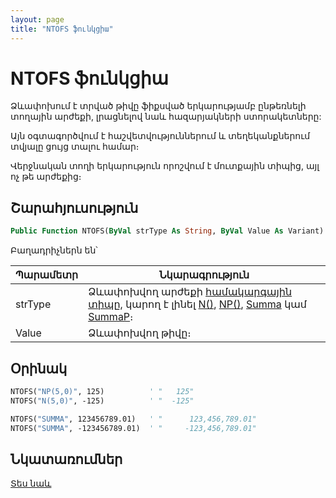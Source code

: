 ```yaml
---
layout: page
title: "NTOFS ֆունկցիա"
---
```


# NTOFS ֆունկցիա

Ձևափոխում է տրված թիվը ֆիքսված երկարությամբ ընթեռնելի տողային արժեքի, լրացնելով նաև հազարյակների ստորակետները:

Այն օգտագործվում է հաշվետվություններում և տեղեկանքներում տվյալը ցույց տալու համար։

Վերջնական տողի երկարություն որոշվում է մուտքային տիպից, այլ ոչ թե արժեքից։

## Շարահյուսություն

``` vb
Public Function NTOFS(ByVal strType As String, ByVal Value As Variant) As String
```

Բաղադրիչներն են՝

| Պարամետր  | Նկարագրություն |
|--|--|
| strType | Ձևափոխվող արժեքի [համակարգային տիպը](../../../types.md), կարող է լինել [N()](../../../Types/N.md), [NP()](../../../Types/Np.md), [Summa](../../../Types/Summa.md) կամ [SummaP](../../../Types/Summap.md)։ |
| Value | Ձևափոխվող թիվը։ |

## Օրինակ

``` vb
NTOFS("NP(5,0)", 125)          ' "   125"
NTOFS("N(5,0)", -125)          ' "  -125"

NTOFS("SUMMA", 123456789.01)   ' "      123,456,789.01"
NTOFS("SUMMA", -123456789.01)  ' "     -123,456,789.01"
```

## Նկատառումներ

[Տես նաև](../../../functions.html)
